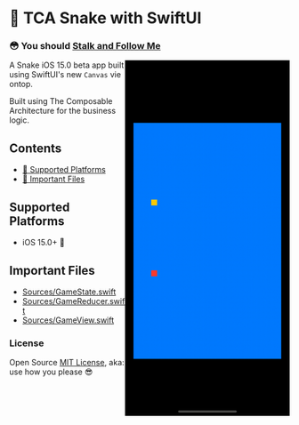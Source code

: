 # 🐍 TCA Snake with SwiftUI

### 😳 You should [Stalk and Follow Me](https://cutt.ly/open-instagram)

<img src="https://github.com/p-larson/TCA-Snake/blob/c6acde17ff2a5d4c014565b79a6f62ce01c69bb4/Screenshots/Simulator%20Screen%20Recording%20-%20iPhone%2012%20-%202021-07-15%20at%2019.54.14.gif" align="right" width=296px height=640px></img>
 
A Snake iOS 15.0 beta app built using SwiftUI's new `Canvas` vie ontop.

Built using The Composable Architecture for the business logic.

## Contents

- [🔭 Supported Platforms](#supported-platforms)
- [📁 Important Files](#important-files)

## Supported Platforms 

- iOS 15.0+ 📱

## Important Files

- [Sources/GameState.swift](Sources/GameState.swift)
- [Sources/GameReducer.swift](Sources/GameReducer.swift)
- [Sources/GameView.swift](Sources/GameView.swift)

### License

Open Source [MIT License](https://github.com/p-larson/TCA-Snake/blob/main/LICENSE), aka: use how you please 😎 
